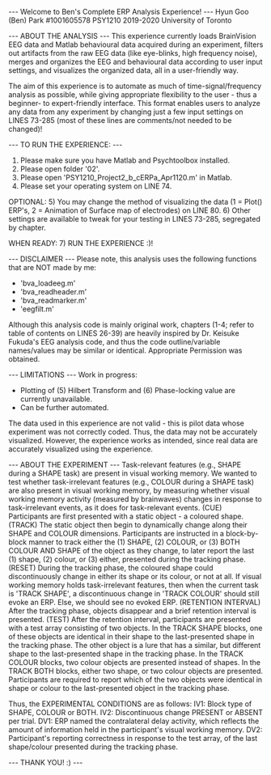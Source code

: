 --- Welcome to Ben's Complete ERP Analysis Experience! ---
Hyun Goo (Ben) Park #1001605578
PSY1210 2019-2020
University of Toronto

--- ABOUT THE ANALYSIS ---
This experience currently loads BrainVision EEG data and Matlab behavioural data acquired during an experiment, filters out artifacts from the raw EEG data (like eye-blinks, high frequency noise), merges and organizes the EEG and behavioural data according to user input settings, and visualizes the organized data, all in a user-friendly way.

The aim of this experience is to automate as much of time-signal/frequency analysis as possible, while giving appropriate flexibility to the user - thus a beginner- to expert-friendly interface. This format enables users to analyze any data from any experiment by changing just a few input settings on LINES 73-285 (most of these lines are comments/not needed to be changed)!

--- TO RUN THE EXPERIENCE: ---
1) Please make sure you have Matlab and Psychtoolbox installed.
2) Please open folder '02'.
3) Please open 'PSY1210_Project2_b_cERPa_Apr1120.m' in Matlab.
4) Please set your operating system on LINE 74.

OPTIONAL:
5) You may change the method of visualizing the data (1 = Plot() ERP's, 2 = Animation of
Surface map of electrodes) on LINE 80.
6) Other settings are available to tweak for your testing in LINES 73-285, segregated by chapter.

WHEN READY:
7) RUN THE EXPERIENCE :)!

--- DISCLAIMER ---
Please note, this analysis uses the following functions that are NOT made by me:
- 'bva_loadeeg.m'
- 'bva_readheader.m'
- 'bva_readmarker.m'
- 'eegfilt.m'

Although this analysis code is mainly original work, chapters (1-4; refer to table of contents on LINES 26-39) are heavily inspired by Dr. Keisuke Fukuda's EEG analysis code, and thus the code outline/variable names/values may be similar or identical. Appropriate
Permission was obtained.

--- LIMITATIONS ---
Work in progress: 
- Plotting of (5) Hilbert Transform and (6) Phase-locking value are currently unavailable.
- Can be further automated.

The data used in this experience are not valid - this is pilot data whose experiment was not correctly coded. Thus, the data may not be accurately visualized. However, the experience works as intended, since real data are accurately visualized using the experience.

--- ABOUT THE EXPERIMENT ---
Task-relevant features (e.g., SHAPE during a SHAPE task) are present in visual working memory. We wanted to test whether task-irrelevant features (e.g., COLOUR during a SHAPE task) are also present in visual working memory, by measuring whether visual working memory activity (measured by brainwaves) changes in response to task-irrelevant events, as it does for task-relevant events.
(CUE) Participants are first presented with a static object - a coloured shape.
(TRACK) The static object then begin to dynamically change along their SHAPE and COLOUR dimensions. Participants are instructed in a block-by-block manner to track either the (1) SHAPE, (2) COLOUR, or (3) BOTH COLOUR AND SHAPE of the object as they change, to later report the last (1) shape, (2) colour, or (3) either, presented during the tracking phase.
(RESET) During the tracking phase, the coloured shape could discontinuously change in either its shape or its colour, or not at all. If visual working memory holds task-irrelevant features, then when the current task is 'TRACK SHAPE', a discontinuous change in 'TRACK COLOUR' should still evoke an ERP. Else, we should see no evoked ERP.
(RETENTION INTERVAL) After the tracking phase, objects disappear and a brief retention interval is presented.
(TEST) After the retention interval, participants are presented with a test array consisting of two objects. In the TRACK SHAPE blocks, one of these objects are identical in their shape to the last-presented shape in the tracking phase. The other object is a lure that has a similar, but different shape to the last-presented shape in the tracking phase. In the TRACK COLOUR blocks, two colour objects are presented instead of shapes. In the TRACK BOTH blocks, either two shape, or two colour objects are presented. Participants are required to report which of the two objects were identical in shape or colour to the last-presented object in the tracking phase.

Thus, the EXPERIMENTAL CONDITIONS are as follows:
IV1: Block type of SHAPE, COLOUR or BOTH.
IV2: Discontinuous change PRESENT or ABSENT per trial.
DV1: ERP named the contralateral delay activity, which reflects the amount of information held in the participant's visual working memory.
DV2: Participant's reporting correctness in response to the test array, of the last shape/colour presented during the tracking phase.

--- THANK YOU! :) ---
